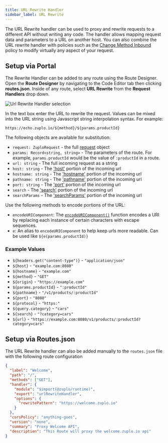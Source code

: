 ```yaml
---
title: URL Rewrite Handler
sidebar_label: URL Rewrite
---
```


The URL Rewrite handler can be used to proxy and rewrite requests to a different API without writing any code. The handler allows mapping request data and parameters to a URL on another host. You can also combine the URL rewrite handler with policies such as the [Change Method Inbound](../policies/change-method-inbound.md) policy to modify virtually any aspect of your request.

## Setup via Portal

The Rewrite Handler can be added to any route using the Route Designer. Open the **Route Designer** by navigating to the Code Editor tab <CodeEditorTabIcon /> then clicking **routes.json**. Inside of any route, select **URL Rewrite** from the **Request Handlers** drop down.

![Url Rewrite Handler selection](../../static/media/url-rewrite-handler-selection.png)

In the text box enter the URL to rewrite the request. Values can be mixed into the URL string using Javascript string interpolation syntax. For example:

```
https://echo.zuplo.io/${method}/${params.productId}
```

The following objects are available for substitution:

- `request: ZuploRequest` - the full [request](../runtime/zuplo-request.md) object
- `params: Record<string, string>` - The parameters of the route. For example, `params.productId` would be the value of `:productId` in a route.
- `url: string` - The full incoming request as a string
- `host: string` - The ['host'](https://developer.mozilla.org/en-US/docs/Web/API/URL/host) portion of the incoming url
- `hostname: string` - The ['hostname'](https://developer.mozilla.org/en-US/docs/Web/API/URL/hostname) portion of the incoming url
- `pathname: string` - The ['pathname'](https://developer.mozilla.org/en-US/docs/Web/API/URL/pathname) portion of the incoming url
- `port: string` - The ['port'](https://developer.mozilla.org/en-US/docs/Web/API/URL/port) portion of the incoming url
- `search` - The ['search'](https://developer.mozilla.org/en-US/docs/Web/API/URL/search) portion of the incoming url
- `searchParams` - The ['searchParams'](https://developer.mozilla.org/en-US/docs/Web/API/URL/searchParams) portion of the incoming url

Use the following methods to encode portions of the URL:

- `encodeURIComponent`: The [`encodeURIComponent()`](https://developer.mozilla.org/en-US/docs/Web/JavaScript/Reference/Global_Objects/encodeURIComponent) function encodes a URI by replacing each instance of certain characters with escape sequences.
- `e`: An alias to `encodeURIComponent` to help keep urls more readable. Can be used like `${e(params.productId)}`

### Example Values

- `${headers.get("content-type")}` - `"application/json"`
- `${host}` - `"example.com:8080"`
- `${hostname}` - `"example.com"`
- `${method}` - `"GET"`
- `${origin}` - `"https://example.com"`
- `${params.productId}` - `":productId"`
- `${pathname}` - `"/v1/products/:productId"`
- `${port}` - `"8080"`
- `${protocol}` - `"https:"`
- `${query.category}` - `"cars"`
- `${search}` - `"?category=cars"`
- `${url}` - `"https://example.com:8080/v1/products/:productId?category=cars"`

## Setup via Routes.json

The URL Rewrite handler can also be added manually to the `routes.json` file with the following route configuration

```json
{
  "label": "Welcome",
  "path": "/",
  "methods": ["GET"],
  "handler": {
    "module": "$import(@zuplo/runtime)",
    "export": "urlRewriteHandler",
    "options": {
      "rewritePattern": "https://welcome.zuplo.io"
    }
  },
  "corsPolicy": "anything-goes",
  "version": "none",
  "summary": "Proxy Welcome API",
  "description": "This Route will proxy the welcome.zuplo.io api"
}
```
